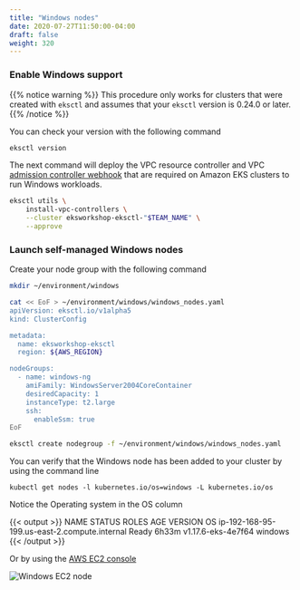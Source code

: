 ```yaml
---
title: "Windows nodes"
date: 2020-07-27T11:50:00-04:00
draft: false
weight: 320
---
```


### Enable Windows support

{{% notice warning %}}
This procedure only works for clusters that were created with `eksctl` and assumes that your `eksctl` version is 0.24.0 or later.
{{% /notice %}}

You can check your version with the following command

```bash
eksctl version
```

The next command will deploy the VPC resource controller and VPC [admission controller webhook](https://kubernetes.io/docs/reference/access-authn-authz/admission-controllers/#what-are-they) that are required on Amazon EKS clusters to run Windows workloads.

```bash
eksctl utils \
    install-vpc-controllers \
    --cluster eksworkshop-eksctl-"$TEAM_NAME" \
    --approve
```

### Launch self-managed Windows nodes

Create your node group with the following command

```bash
mkdir ~/environment/windows

cat << EoF > ~/environment/windows/windows_nodes.yaml
apiVersion: eksctl.io/v1alpha5
kind: ClusterConfig

metadata:
  name: eksworkshop-eksctl
  region: ${AWS_REGION}

nodeGroups:
  - name: windows-ng
    amiFamily: WindowsServer2004CoreContainer
    desiredCapacity: 1
    instanceType: t2.large
    ssh:
      enableSsm: true
EoF

eksctl create nodegroup -f ~/environment/windows/windows_nodes.yaml
```

You can verify that the Windows node has been added to your cluster by using the command line

```
kubectl get nodes -l kubernetes.io/os=windows -L kubernetes.io/os
```

Notice the Operating system in the OS column

{{< output >}}
NAME                                           STATUS   ROLES    AGE     VERSION              OS
ip-192-168-95-199.us-east-2.compute.internal   Ready    <none>   6h33m   v1.17.6-eks-4e7f64   windows
{{< /output >}}

Or by using the [AWS EC2 console](https://console.aws.amazon.com/ec2/v2/home?Instances#Instances:)

![Windows EC2 node](/images/windows/windows_nodes.png)
